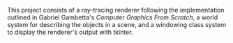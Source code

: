 This project consists of a ray-tracing renderer following the implementation outlined in Gabriel Gambetta's *Computer Graphics From Scratch*, a world system for describing the objects in a scene, and a windowing class system to display the renderer's output with tkinter.


